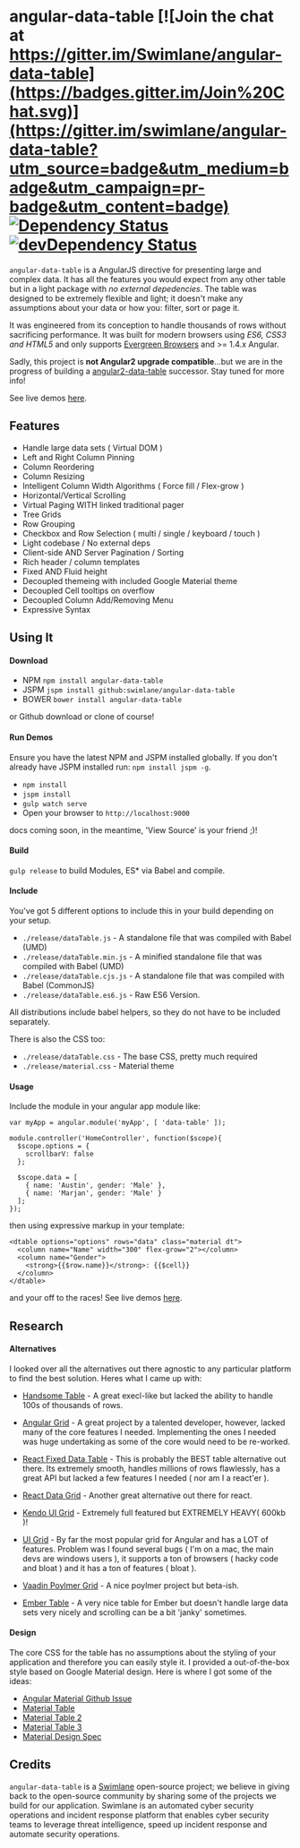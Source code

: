 # angular-data-table [![Join the chat at https://gitter.im/Swimlane/angular-data-table](https://badges.gitter.im/Join%20Chat.svg)](https://gitter.im/swimlane/angular-data-table?utm_source=badge&utm_medium=badge&utm_campaign=pr-badge&utm_content=badge) [![Dependency Status](https://david-dm.org/swimlane/angular-data-table.svg)](https://david-dm.org/swimlane/angular-data-table) [![devDependency Status](https://david-dm.org/swimlane/angular-data-table/dev-status.svg)](https://david-dm.org/swimlane/angular-data-table#info=devDependencies)

`angular-data-table` is a AngularJS directive for presenting large and complex data.  It has all the features you would expect from any other table but in a light package with _no external depedencies_. The table was designed to be extremely flexible and light; it doesn't make any assumptions about your data or how you: filter, sort or page it.

It was engineered from its conception to handle thousands of rows without sacrificing performance.  It was built for modern browsers using _ES6, CSS3 and HTML5_ and only supports [Evergreen Browsers](http://eisenbergeffect.bluespire.com/evergreen-browsers/) and >= 1.4.x Angular.

Sadly, this project is **not Angular2 upgrade compatible**...but we are in the progress of building a [angular2-data-table](https://github.com/swimlane/angular2-data-table) successor. Stay tuned for more info!

See live demos [here]( http://swimlane.github.io/angular-data-table/).

## Features

- Handle large data sets ( Virtual DOM )
- Left and Right Column Pinning
- Column Reordering
- Column Resizing
- Intelligent Column Width Algorithms ( Force fill / Flex-grow )
- Horizontal/Vertical Scrolling
- Virtual Paging WITH linked traditional pager
- Tree Grids
- Row Grouping
- Checkbox and Row Selection ( multi / single / keyboard / touch )
- Light codebase / No external deps
- Client-side AND Server Pagination / Sorting
- Rich header / column templates
- Fixed AND Fluid height
- Decoupled themeing with included Google Material theme
- Decoupled Cell tooltips on overflow
- Decoupled Column Add/Removing Menu
- Expressive Syntax

## Using It

#### Download

- NPM `npm install angular-data-table`
- JSPM `jspm install github:swimlane/angular-data-table`
- BOWER `bower install angular-data-table`

or Github download or clone of course!

#### Run Demos

Ensure you have the latest NPM and JSPM installed globally.  If you don't already have JSPM installed run: `npm install jspm -g`.

- `npm install`
- `jspm install`
- `gulp watch serve`
- Open your browser to `http://localhost:9000`

docs coming soon, in the meantime, 'View Source' is your friend ;)!

#### Build

`gulp release` to build Modules, ES* via Babel and compile.

#### Include

You've got 5 different options to include this in your build depending on your setup.

- `./release/dataTable.js` - A standalone file that was compiled with Babel (UMD)
- `./release/dataTable.min.js` - A minified standalone file that was compiled with Babel (UMD)
- `./release/dataTable.cjs.js` - A standalone file that was compiled with Babel (CommonJS)
- `./release/dataTable.es6.js` - Raw ES6 Version.
 
All distributions include babel helpers, so they do not have to be included separately.

There is also the CSS too:

- `./release/dataTable.css` - The base CSS, pretty much required
- `./release/material.css` - Material theme

#### Usage

Include the module in your angular app module like:

    var myApp = angular.module('myApp', [ 'data-table' ]);

    module.controller('HomeController', function($scope){
      $scope.options = {
        scrollbarV: false
      };

      $scope.data = [
        { name: 'Austin', gender: 'Male' },
        { name: 'Marjan', gender: 'Male' }
      ];
    });

then using expressive markup in your template:

    <dtable options="options" rows="data" class="material dt">
      <column name="Name" width="300" flex-grow="2"></column>
      <column name="Gender">
        <strong>{{$row.name}}</strong>: {{$cell}}
      </column>
    </dtable>

and your off to the races! See live demos [here](http://swimlane.github.io/angular-data-table/).

## Research

#### Alternatives

I looked over all the alternatives out there agnostic to any particular platform to find the best solution.  Heres what I came up with:

- [Handsome Table](http://handsontable.github.io/ngHandsontable/) - A great execl-like but lacked the ability to handle 100s of thousands of rows.

- [Angular Grid](http://www.angulargrid.com/) - A great project by a talented developer, however, lacked many of the core features I needed.  Implementing the ones I needed was huge undertaking as some of the core would need to be re-worked.

- [React Fixed Data Table](https://facebook.github.io/fixed-data-table/) - This is probably the BEST table alternative out there.  Its extremely smooth, handles millions of rows flawlessly, has a great API but lacked a few features I needed ( nor am I a react'er ).

- [React Data Grid](https://github.com/zippyui/react-datagrid) - Another great alternative out there for react.

- [Kendo UI Grid](http://demos.telerik.com/kendo-ui/grid/index) - Extremely full featured but EXTREMELY HEAVY( 600kb )!

- [UI Grid](http://ui-grid.info) - By far the most popular grid for Angular and has a LOT of features. Problem was I found several bugs ( I'm on a mac, the main devs are windows users ), it supports a ton of browsers ( hacky code and bloat ) and it has a ton of features ( bloat ).

- [Vaadin Poylmer Grid](http://demo.vaadin.com/sampler/#ui/grids-and-trees/grid) - A nice poylmer project but beta-ish.

- [Ember Table](http://addepar.github.io/ember-table/) - A very nice table for Ember but doesn't handle large data sets very nicely and scrolling can be a bit 'janky' sometimes.

#### Design

The core CSS for the table has no assumptions about the styling of your application and therefore you can easily style it.  I provided a out-of-the-box style based on Google Material design.  Here is where I got some of the ideas:

- [Angular Material Github Issue](https://github.com/angular/material/issues/796)
- [Material Table](https://github.com/daniel-nagy/md-data-table)
- [Material Table 2](http://danielnagy.me/md-data-table/)
- [Material Table 3](http://codepen.io/zavoloklom/pen/IGkDz)
- [Material Design Spec](http://www.google.com/design/spec/components/data-tables.html#data-tables-tables-within-cards)

## Credits

`angular-data-table` is a [Swimlane](http://swimlane.com) open-source project; we believe in giving back to the open-source community by sharing some of the projects we build for our application. Swimlane is an automated cyber security operations and incident response platform that enables cyber security teams to leverage threat intelligence, speed up incident response and automate security operations.

